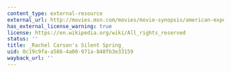 ```yaml
---
content_type: external-resource
external_url: http://movies.msn.com/movies/movie-synopsis/american-experience-rachel-carson%27s-silent-spring/
has_external_license_warning: true
license: https://en.wikipedia.org/wiki/All_rights_reserved
status: ''
title: _Rachel Carson's Silent Spring_
uid: 0c19c9fa-a586-4a00-971a-848fb3e33159
wayback_url: ''
---
```

